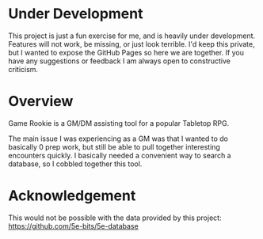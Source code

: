 # Under Development
This project is just a fun exercise for me, and is heavily under development. Features will not work, be missing, or just look terrible. I'd keep this private, but I wanted to expose the GitHub Pages so here we are together. If you have any suggestions or feedback I am always open to constructive criticism.

# Overview
Game Rookie is a GM/DM assisting tool for a popular Tabletop RPG.

The main issue I was experiencing as a GM was that I wanted to do basically 0 prep work, but still be able to pull together interesting encounters quickly. I basically needed a convenient way to search a database, so I cobbled together this tool.

# Acknowledgement 
This would not be possible with the data provided by this project: https://github.com/5e-bits/5e-database
